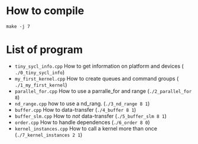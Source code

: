 # How to compile

```
make -j 7
```

# List of program

- `tiny_sycl_info.cpp` How to get information on platform and devices ( `./0_tiny_sycl_info`)
- `my_first_kernel.cpp`  How to create queues and command groups ( `./1_my_first_kernel`)
- `parallel_for.cpp` How to use a parralle\_for and range (`./2_parallel_for 8`)
- `nd_range.cpp`   how to use a nd\_rang. (`./3_nd_range 8 1`)
- `buffer.cpp`  How to data-transfer (`./4_buffer 8 1`)
- `buffer_slm.cpp`  How to *not* data-transfer (`./5_buffer_slm 8 1`)
- `order.cpp`     How to handle dependences (`./6_order 8 0`)
- `kernel_instances.cpp` How to call a kernel more than once (`./7_kernel_instances 2 1`)
